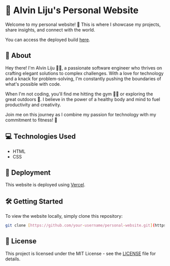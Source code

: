 # 🚀 Alvin Liju's Personal Website

Welcome to my personal website! 🌟 This is where I showcase my projects, share insights, and connect with the world.

You can access the deployed build [here](https://personal-website-pi-pink.vercel.app/).

## 📝 About

Hey there! I'm Alvin Liju 👨‍💻, a passionate software engineer who thrives on crafting elegant solutions to complex challenges. With a love for technology and a knack for problem-solving, I'm constantly pushing the boundaries of what's possible with code.

When I'm not coding, you'll find me hitting the gym 🏋️‍♂️ or exploring the great outdoors 🌲. I believe in the power of a healthy body and mind to fuel productivity and creativity.

Join me on this journey as I combine my passion for technology with my commitment to fitness! 💪

## 💻 Technologies Used

- HTML
- CSS

## 🚀 Deployment

This website is deployed using [Vercel](https://vercel.com/). 

## 🛠️ Getting Started

To view the website locally, simply clone this repository:

```bash
git clone [https://github.com/your-username/personal-website.git](https://github.com/alvinliju/personal-website)
```

## 📄 License

This project is licensed under the MIT License - see the [LICENSE](LICENSE) file for details.
